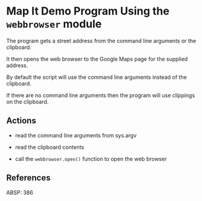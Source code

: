 # Map It Demo Program Using the `webbrowser` module

The program gets a street address from the command line arguments or the clipboard.

It then opens the web browser to the Google Maps page for the supplied address.

By default the script will use the command line arguments instead of the clipboard.  

If there are no command line arguments then the program will use clippings on the clipboard.

## Actions

* read the command line arguments from sys.argv

* read the clipboard contents

* call the `webbrowser.open()` function to open the web browser

## References

ABSP:  386